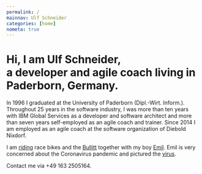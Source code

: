 ```yaml
---
permalink: /
mainnav: Ulf Schneider
categories: [home]
nometa: true
---
```


<h1 class="fs-2 md:fs-4 breakout normal mrb-1">Hi, I am <span class="inline-block"><strong>Ulf Schneider</strong>,</span><br> a developer and agile coach living in Paderborn, Germany.</h1>

In 1996 I graduated at the University of Paderborn (Dipl.-Wirt. Inform.). Throughout 25 years in the software industry, I was more than ten years with IBM Global Services as a developer and software architect and more than seven years self-employed as an agile coach and trainer. Since 2014 I am employed as an agile coach at the software organization of Diebold Nixdorf.

I am [riding](/bike/cross-the-alps/) race bikes and the [Bullitt](/emil/2016-10-02/) together with my boy [Emil](/emil/emil-is-ready-for-the-beach/). Emil is very concerned about the Coronavirus pandemic and pictured the [virus](/emil/emil-pictured-the-coronavirus/). 

Contact me via +49 163 2505164.

